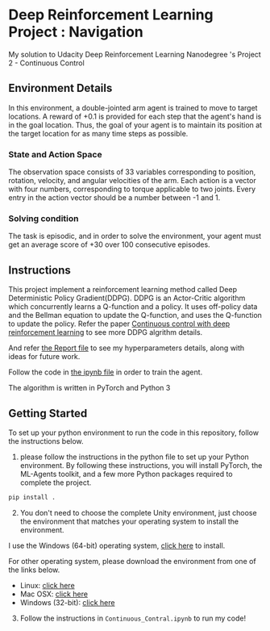 # Deep Reinforcement Learning Project : Navigation
My solution to Udacity Deep Reinforcement Learning Nanodegree 's Project 2 - Continuous Control 

## Environment Details
In this environment, a double-jointed arm agent is trained to move to target locations. A reward of +0.1 is provided for each step that the agent's hand is in the goal location. Thus, the goal of your agent is to maintain its position at the target location for as many time steps as possible.

### State and Action Space
The observation space consists of 33 variables corresponding to position, rotation, velocity, and angular velocities of the arm. Each action is a vector with four numbers, corresponding to torque applicable to two joints. Every entry in the action vector should be a number between -1 and 1.


### Solving condition
The task is episodic, and in order to solve the environment, your agent must get an average score of +30 over 100 consecutive episodes.

## Instructions
This project implement a reinforcement learning method called Deep Deterministic Policy Gradient(DDPG). DDPG is an Actor-Critic algorithm which concurrently learns a Q-function and a policy. It uses off-policy data and the Bellman equation to update the Q-function, and uses the Q-function to update the policy. Refer the paper [Continuous control with deep reinforcement learning](https://arxiv.org/abs/1509.02971) to see more DDPG algrithm details. 

And refer [the Report file]() to see my hyperparameters details, along with ideas for future work.

Follow the code in [the ipynb file]() in order to train the agent.

The algorithm is written in PyTorch and Python 3


## Getting Started
To set up your python environment to run the code in this repository, follow the instructions below.

1. please follow the instructions in the python file to set up your Python environment. By following these instructions, you will install PyTorch, the ML-Agents toolkit, and a few more Python packages required to complete the project.
```bash
pip install .
```

2. You don't need to choose the complete Unity environment, just choose the environment that matches your operating system to install the  environment.

I use the Windows (64-bit) operating system, [click here](https://s3-us-west-1.amazonaws.com/udacity-drlnd/P1/Banana/Banana_Windows_x86_64.zip) to install.

For other operating system, please download the environment from one of the links below.
- Linux: [click here](https://s3-us-west-1.amazonaws.com/udacity-drlnd/P1/Banana/Banana_Linux.zip)
- Mac OSX: [click here](https://s3-us-west-1.amazonaws.com/udacity-drlnd/P1/Banana/Banana.app.zip)
- Windows (32-bit): [click here](https://s3-us-west-1.amazonaws.com/udacity-drlnd/P1/Banana/Banana_Windows_x86.zip)




3. Follow the instructions in `Continuous_Contral.ipynb` to run my code!  
